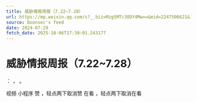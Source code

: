 ```yaml
---
title: 威胁情报周报（7.22~7.28）
url: https://mp.weixin.qq.com/s?__biz=Mzg5MTc3ODY4Mw==&mid=2247506621&idx=1&sn=ea75ef26d244c13bfaab984ec49075fc
source: Doonsec's feed
date: 2024-07-29
fetch_date: 2025-10-06T17:39:01.243177
---
```


# 威胁情报周报（7.22~7.28）

：
，
。

视频
小程序
赞
，轻点两下取消赞
在看
，轻点两下取消在看